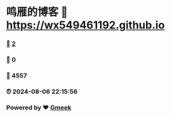 # 鸣雁的博客 :link: https://wx549461192.github.io 
### :page_facing_up: [2](https://wx549461192.github.io/tag.html) 
### :speech_balloon: 0 
### :hibiscus: 4557 
### :alarm_clock: 2024-08-06 22:15:56 
### Powered by :heart: [Gmeek](https://github.com/Meekdai/Gmeek)
